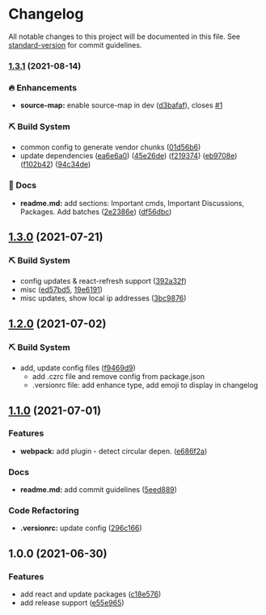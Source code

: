 # Changelog

All notable changes to this project will be documented in this file. See [standard-version](https://github.com/conventional-changelog/standard-version) for commit guidelines.

### [1.3.1](https://github.com/nikhilnayyar002/react-min/compare/v1.3.0...v1.3.1) (2021-08-14)


### 🔥 Enhancements

* **source-map:** enable source-map in dev ([d3bafaf](https://github.com/nikhilnayyar002/react-min/commit/d3bafaf3182aa5a089bf06313d3927b4d52050a2)), closes [#1](https://github.com/nikhilnayyar002/react-min/issues/1)


### ⛏️ Build System

* common config to generate vendor chunks ([01d56b6](https://github.com/nikhilnayyar002/react-min/commit/01d56b67ee6f25ac7768567306b0b9e6132f918f))
* update dependencies ([ea6e6a0](https://github.com/nikhilnayyar002/react-min/commit/ea6e6a0a3f0eb13bc3f28359e1cea5ed5e0c33c7)) ([45e26de](https://github.com/nikhilnayyar002/react-min/commit/45e26de0d1483f72e2dae2961b2debba419bcbc7)) ([f219374](https://github.com/nikhilnayyar002/react-min/commit/f219374f6ac4e47cabed56fced6d44be0560e953)) ([eb9708e](https://github.com/nikhilnayyar002/react-min/commit/eb9708ec67ccc16c85690905fcff11805e94b32e)) ([f102b42](https://github.com/nikhilnayyar002/react-min/commit/f102b4299ff14c0335e47f7eb2004f2a9ad1d7df)) ([94c34de](https://github.com/nikhilnayyar002/react-min/commit/94c34decb20a179d58cdde6b81a831304ccbc08f))

### 📝 Docs

* **readme.md:** add sections: Important cmds, Important Discussions, Packages. Add batches ([2e2386e](https://github.com/nikhilnayyar002/react-min/commit/2e2386e280bbdf5f0d3ea4bfce8d95b7479127a6)) ([df56dbc](https://github.com/nikhilnayyar002/react-min/commit/df56dbc2cf2e42248b21272eb67d0c7cbc8f4785))

## [1.3.0](https://github.com/nikhilnayyar002/react-min/compare/v1.2.0...v1.3.0) (2021-07-21)


### ⛏️ Build System

* config updates & react-refresh support ([392a32f](https://github.com/nikhilnayyar002/react-min/commit/392a32f1c44341281799f0c08e2363d147a151a6))
* misc ([ed57bd5](https://github.com/nikhilnayyar002/react-min/commit/ed57bd5892d81cd7584c12ce55c598472fcbdba0), [19e6191](https://github.com/nikhilnayyar002/react-min/commit/19e6191134194473a6c0c6f0bad91b46c16bfe36))
* misc updates, show local ip addresses ([3bc9876](https://github.com/nikhilnayyar002/react-min/commit/3bc9876e2943ba4f101d97a20834e28344ceedc1))

## [1.2.0](https://github.com/nikhilnayyar002/slickjs-react-antd/compare/v1.1.0...v1.2.0) (2021-07-02)


### ⛏️ Build System

* add, update config files ([f9469d9](https://github.com/nikhilnayyar002/slickjs-react-antd/commit/f9469d91bb23b385e96cc5d31cdc52dafe845dcb))
  - add .czrc file and remove config from package.json
  - .versionrc file: add enhance type, add emoji to display in changelog

## [1.1.0](https://github.com/nikhilnayyar002/slickjs-react-antd/compare/v1.0.0...v1.1.0) (2021-07-01)


### Features

* **webpack:** add plugin - detect circular depen. ([e686f2a](https://github.com/nikhilnayyar002/slickjs-react-antd/commit/e686f2ad46e2bbaa27a644b945337c2533d0fc64))


### Docs

* **readme.md:** add commit guidelines ([5eed889](https://github.com/nikhilnayyar002/slickjs-react-antd/commit/5eed889ecd91c3c466c6b04008f4ba4cf6b35f8b))


### Code Refactoring

* **.versionrc:** update config ([296c166](https://github.com/nikhilnayyar002/slickjs-react-antd/commit/296c1665d2c8d352b6c1aafeb81a984429ba7f3f))

## 1.0.0 (2021-06-30)


### Features

* add react and update packages ([c18e576](https://github.com/nikhilnayyar002/slickjs-react-antd/commit/c18e576784086f4ca04ba39563fed8e11a5f540e))
* add release support ([e55e965](https://github.com/nikhilnayyar002/slickjs-react-antd/commit/e55e965cc1c545af58444a5b3bfb3d9872fcd875))
